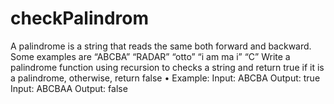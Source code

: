 # checkPalindrom
A palindrome is a string that reads the same both forward and backward. 
Some examples are “ABCBA” “RADAR” “otto” “i am ma i” “C”
Write a palindrome function using recursion to checks a string and return true if it is a 
palindrome, otherwise, return false
• Example:
Input: ABCBA
Output: true
Input: ABCBAA
Output: false
